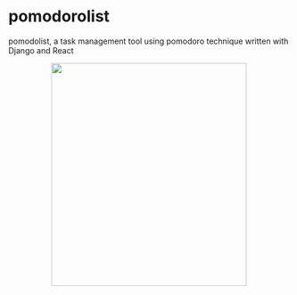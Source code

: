 # pomodorolist
pomodolist, a task management tool using pomodoro technique written with Django and React

<p align="center">
<img  width="350" height="400" src="https://live.staticflickr.com/4555/37941061684_f20979c07f_b.jpg">
</p>
